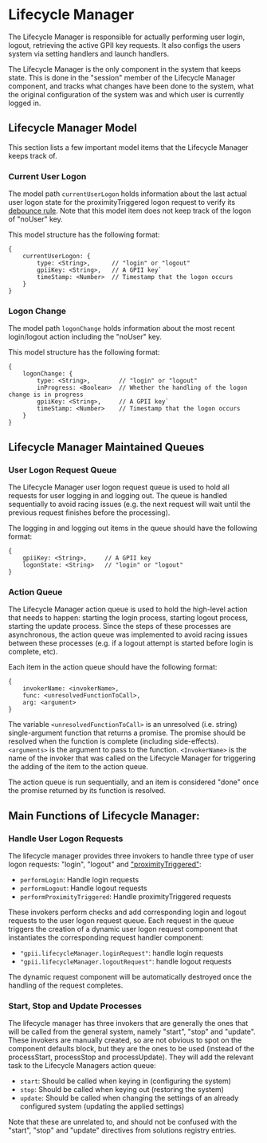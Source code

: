# Lifecycle Manager

The Lifecycle Manager is responsible for actually performing user login, logout, retrieving the active GPII key
requests. It also configs the users system via setting handlers and launch handlers.

The Lifecycle Manager is the only component in the system that keeps state. This is done in the "session" member of
the Lifecycle Manager component, and tracks what changes have been done to the system, what the original configuration
of the system was and which user is currently logged in.

## Lifecycle Manager Model

This section lists a few important model items that the Lifecycle Manager keeps track of.

### Current User Logon

The model path `currentUserLogon` holds information about the last actual user logon state for the proximityTriggered
logon request to verify its [debounce rule](FlowManager.md#user-logon-state-change-get-usergpiikeyproximitytriggered).
Note that this model item does not keep track of the logon of "noUser" key.

This model structure has the following format:

```snippet
{
    currentUserLogon: {
        type: <String>,      // "login" or "logout"
        gpiiKey: <String>,   // A GPII key`
        timeStamp: <Number>  // Timestamp that the logon occurs
    }
}
```

### Logon Change

The model path `logonChange` holds information about the most recent login/logout action including the "noUser" key.

This model structure has the following format:

```snippet
{
    logonChange: {
        type: <String>,        // "login" or "logout"
        inProgress: <Boolean>  // Whether the handling of the logon change is in progress
        gpiiKey: <String>,     // A GPII key`
        timeStamp: <Number>    // Timestamp that the logon occurs
    }
}
```

## Lifecycle Manager Maintained Queues

### User Logon Request Queue

The Lifecycle Manager user logon request queue is used to hold all requests for user logging in and logging out.
The queue is handled sequentially to avoid racing issues (e.g. the next request will wait until the previous request
finishes before the processing).

The logging in and logging out items in the queue should have the following format:

```snippet
{
    gpiiKey: <String>,     // A GPII key
    logonState: <String>   // "login" or "logout"
}
```

### Action Queue

The Lifecycle Manager action queue is used to hold the high-level action that needs to happen: starting the login process,
starting logout process, starting the update process. Since the steps of these processes are asynchronous, the action
queue was implemented to avoid racing issues between these processes (e.g. if a logout attempt is started before login
is complete, etc).

Each item in the action queue should have the following format:

```snippet
{
    invokerName: <invokerName>,
    func: <unresolvedFunctionToCall>,
    arg: <argument>
}
```

The variable `<unresolvedFunctionToCall>` is an unresolved (i.e. string) single-argument function that returns a
promise. The promise should be resolved when the function is complete (including side-effects). `<arguments>` is the
argument to pass to the function. `<InvokerName>` is the name of the invoker that was called on the Lifecycle Manager for
triggering the adding of the item to the action queue.

The action queue is run sequentially, and an item is considered "done" once the promise returned by its function is resolved.

## Main Functions of Lifecycle Manager:

### Handle User Logon Requests

The lifecycle manager provides three invokers to handle three type of user logon requests: "login", "logout" and ["proximityTriggered"]((FlowManager.md#user-logon-state-change-get-usergpiikeyproximitytriggered)):

* `performLogin`: Handle login requests
* `performLogout`: Handle logout requests
* `performProximityTriggered`: Handle proximityTriggered requests

These invokers perform checks and add corresponding login and logout requests to the user logon request queue. Each
request in the queue triggers the creation of a dynamic user logon request component that instantiates the corresponding
request handler component:

* `"gpii.lifecycleManager.loginRequest"`: handle login requests
* `"gpii.lifecycleManager.logoutRequest"`: handle logout requests

The dynamic request component will be automatically destroyed once the handling of the request completes.

### Start, Stop and Update Processes

The lifecycle manager has three invokers that are generally the ones that will be called from the general system, namely
"start", "stop" and "update". These invokers are manually created, so are not obvious to spot on the component defaults
block, but they are the ones to be used (instead of the processStart, processStop and processUpdate). They will add the
relevant task to the Lifecycle Managers action queue:

* `start`: Should be called when keying in (configuring the system)
* `stop`: Should be called when keying out (restoring the system)
* `update`: Should be called when changing the settings of an already configured system (updating the applied settings)

Note that these are unrelated to, and should not be confused with the "start", "stop" and "update" directives from
solutions registry entries.
